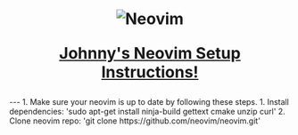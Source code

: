 <h1 align="center">
  <img src="https://raw.githubusercontent.com/neovim/neovim.github.io/master/logos/neovim-logo-300x87.png" alt="Neovim">

  <a href="https://neovim.io/doc/">Johnny's Neovim Setup Instructions!</a>
</h1>
---
    1. Make sure your neovim is up to date by following these steps.
        1. Install dependencies:
            'sudo apt-get install ninja-build gettext cmake unzip curl'
        2. Clone neovim repo:
            'git clone https://github.com/neovim/neovim.git'
